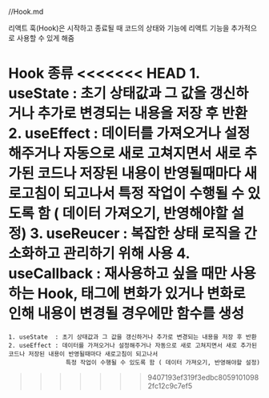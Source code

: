//Hook.md

리액트 훅(Hook)은 시작하고 종료될 때 코드의 상태와 기능에 리액트 기능을 추가적으로 사용할 수 있게 해줌

Hook 종류
<<<<<<< HEAD
    1. useState    : 초기 상태값과 그 값을 갱신하거나 추가로 변경되는 내용을 저장 후 반환 
    2. useEffect   : 데이터를 가져오거나 설정해주거나 자동으로 새로 고쳐지면서 새로 추가된 코드나 저장된 내용이 반영될때마다 새로고침이 되고나서
                    특정 작업이 수행될 수 있도록 함 ( 데이터 가져오기, 반영해야할 설정)
    3. useReucer   : 복잡한 상태 로직을 간소화하고 관리하기 위해 사용
    4. useCallback :  재사용하고 싶을 때만 사용하는 Hook, 태그에 변화가 있거나 변화로 인해 내용이 변경될 경우에만 함수를 생성
=======
    1. useState  : 초기 상태값과 그 값을 갱신하거나 추가로 변경되는 내용을 저장 후 반환 
    2. useEffect : 데이터를 가져오거나 설정해주거나 자동으로 새로 고쳐지면서 새로 추가된 코드나 저장된 내용이 반영될때마다 새로고침이 되고나서
                    특정 작업이 수행될 수 있도록 함 ( 데이터 가져오기, 반영해야할 설정)
>>>>>>> 9407193ef319f3edbc80591010982fc12c9c7ef5
